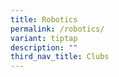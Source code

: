 ```yaml
---
title: Robotics
permalink: /robotics/
variant: tiptap
description: ""
third_nav_title: Clubs
---
```

